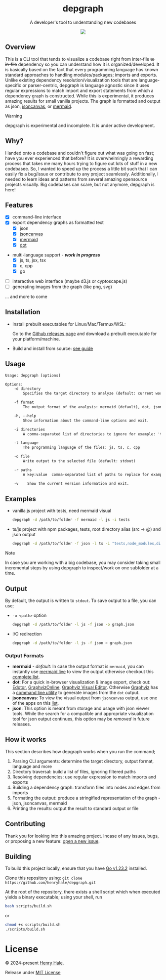 <div align=center>

# depgraph

A developer's tool to understanding new codebases

[![](https://mermaid.ink/img/pako:eNptkE0OgjAQha9CZi0egIUrl650SQ2ZthNBAiX9STDA3W0pEhRXff3m9c10BhBKEmTw0NiVyeXK2iQxjscrHp8mgGRWBfY59vcAqJVfRr4agyp4n_P_RrEYf3mpnKGYMMuCK5-hYsiHCaXqivJ4bOPDdGl6Gr3JjOv7UOHbyvKJwMWWLzPv-Lbrrhh3AwdoSDdYSb_DIZgY2JIaYpB5KVHXDFg7eR86q26vVkBmtaMDuE6ipXOFfgNNhNMbLWiKbg?type=png)](https://mermaid.live/edit#pako:eNptkE0OgjAQha9CZi0egIUrl650SQ2ZthNBAiX9STDA3W0pEhRXff3m9c10BhBKEmTw0NiVyeXK2iQxjscrHp8mgGRWBfY59vcAqJVfRr4agyp4n_P_RrEYf3mpnKGYMMuCK5-hYsiHCaXqivJ4bOPDdGl6Gr3JjOv7UOHbyvKJwMWWLzPv-Lbrrhh3AwdoSDdYSb_DIZgY2JIaYpB5KVHXDFg7eR86q26vVkBmtaMDuE6ipXOFfgNNhNMbLWiKbg)

</div>

## Overview

This is a CLI tool that tends to visualize a codebase right from inter-file ~~to
in-file~~ dependency so you can understand how it is organized/developed. It is basically
based on the fact that every programming language has known standard approaches
to handling modules/packages; imports and exports. Unlike existing dependency
resolution/visualization tools that are language-specific or parser-centric,
depgraph is language agnostic since it uses regular expressions to match import
and export statements from which a dependency graph is constructed. While this
is experimental, it produces amazing results for small vanilla projects. The
graph is formatted and output as json, [jsoncanvas](jsoncanvas.org), or
[mermaid](mermaid.js.org).

> [!WARNING]
> depgraph is experimental and incomplete. It is under active
> development.

## Why?

I landed onto a codebase and couldn't figure out what was going on fast; have
you ever experienced that before? It is overwhelmingly a rewarding process that
takes me many hours trying to figure out lots of stuff in a new codebasee. So, I
wanted to speed up the process a little bit such that I can easily fix a
bug/issue or contribute to any project seamlessly. Additionally, I needed to
learn ideas and patterns from several amazing opensource projects visually. Big
codebases can scare, but not anymore, depgraph is here!

## Features

- [x] command-line interface
- [x] export dependency graphs as formatted text
  - [x] json
  - [x] [jsoncanvas](https://jsoncanvas.org)
  - [x] [mermaid](https://mermaid.js.org)
  - [x] [dot](https://graphviz.org/doc/info/lang.html)
- multi-language support - _**work in progress**_
  - [x] js, ts, jsx, tsx
  - [x] c, cpp
  - [x] go
- [ ] interactive web interface (maybe d3.js or cyptoscape.js)
- [ ] generating images from the graph (like png, svg)

... and more to come

## Installation

- Install prebuilt executables for Linux/Mac/Termux/WSL:

  Go to the
  [Github releases page](https://github.com/henryhale/depgraph/releases/latest)
  and download a prebuilt executable for your platform/machine.

- Build and install from source: [see guide](#building)

## Usage

```txt
Usage: depgraph [options]

Options:
    -d directory
        Specifies the target directory to analyze (default: current working directory).

    -f format
        The output format of the analysis: mermaid (default), dot, jsoncanvas, json

    -h, --help
        Show information about the command-line options and exit.

    -i directories
        A comma-separated list of directories to ignore for example: 'tests,dist,build'

    -l language
        The programming language of the files: js, ts, c, cpp

    -o file
        Write output to the selected file (default: stdout)

    -r paths
        A key:value  comma-separated list of paths to replace for example: '@:src,demo:src/demo'

    -v    Show the current version information and exit.
```

## Examples

- vanilla js project with tests, need mermaid visual
  ```sh
  depgraph -d /path/to/folder -f mermaid -l js -i tests
  ```
- ts/js project with npm packages, tests, root directory alias (src -> @) and
  json output
  ```sh
  depgraph -d /path/to/folder -f json -l ts -i "tests,node_modules,dist" -r "@:src"
  ```

> [!NOTE]
> In case you are working with a big codebase, you may consider taking
> small incremental steps by using depgraph to inspect/work on one subfolder at
> a time.

## Output

By default, the output is written to `stdout`. To save output to a file, you can
use;

- `-o <path>` option
  ```sh
  depgraph -d /path/to/folder -l js -f json -o graph.json
  ```
- I/O redirection
  ```sh
  depgraph -d /path/to/folder -l js -f json > graph.json
  ```

### Output Formats

- **mermaid** - _default_: In case the output format is `mermaid`, you can
  instantly use [mermaid.live](https://mermaid.live) to view the output
  otherwise checkout this
  [complete list](https://mermaid.js.org/ecosystem/integrations-community.html).
- **dot**: For a quick in-browser visualization & image export, check out:
  [Edotor](https://edotor.net/),
  [GraphvizOnline](https://dreampuf.github.io/GraphvizOnline/),
  [Graphviz Visual Editor](https://magjac.com/graphviz-visual-editor/).
  Otherwise [Graphviz](https://graphviz.org/download/) has a
  [command line utility](https://graphviz.org/doc/info/command.html) to
  generate images from the `dot` output.
- **jsoncanvas**: To view the visual output from `jsoncanvas` output, use one
  of the apps on this [list](https://jsoncanvas.org/docs/apps/).
- **json**: This option is meant from storage and usage with json viewer
  tools. While the search for a compatible and appropriate visualization tool
  for json output continues, this option may be _removed_ in future releases.

## How it works

This section describes how depgraph works when you run the command;

1. Parsing CLI arguments: determine the target directory, output format,
   language and more
2. Directory traversal: build a list of files, ignoring filtered paths
3. Resolving dependencies: use regular expression to match imports and exports
4. Building a dependency graph: transform files into nodes and edges from
   imports
5. Formating the output: produce a stringified representation of the graph -
   json, jsoncanvas, mermaid
6. Printing the results: output the result to standard output or file

## Contributing

Thank you for looking into this amazing project. Incase of any issues, bugs, or
proposing a new feature:
[open a new issue](https://github.com/henryhale/depgraph/issues/new).

## Building

To build this project locally, ensure that you have
[Go v1.23.2](https://go.dev/doc/install) installed.

Clone this repository using:
`git clone https://github.com/henryhale/depgraph.git`

At the root of the repository, there exists a shell script which when executed
yields a binary executable; using your shell, run

```sh
bash scripts/build.sh
```

or

```sh
chmod +x scripts/build.sh
./scripts/build.sh
```

# License

&copy; 2024-present [Henry Hale](https://github.com/henryhale).

Release under
[MIT License](https://github.com/henryhale/depgraph/blob/master/LICENSE.txt)
